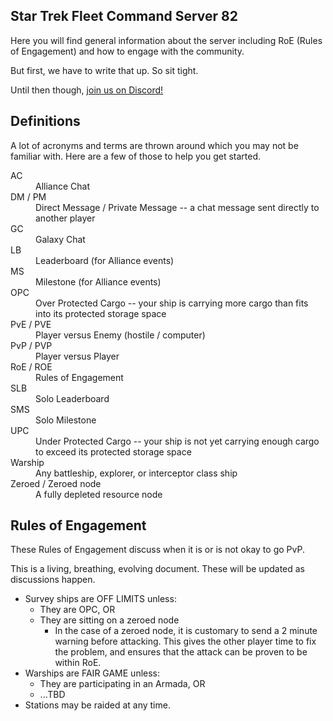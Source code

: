 ## Star Trek Fleet Command Server 82

Here you will find general information about the server including RoE (Rules of Engagement) and how to engage with the community.

But first, we have to write that up. So sit tight.

Until then though, [join us on Discord!](https://discord.gg/n37bsdvM9d)

## Definitions

A lot of acronyms and terms are thrown around which you may not be familiar with. Here are a few of those to help you get started.

<dl>
  <dt>AC</dt>
  <dd>Alliance Chat</dd>
  <dt>DM / PM</dt>
  <dd>Direct Message / Private Message -- a chat message sent directly to another player</dd>
  <dt>GC</dt>
  <dd>Galaxy Chat</dd>
  <dt>LB</dt>
  <dd>Leaderboard (for Alliance events)</dd>
  <dt>MS</dt>
  <dd>Milestone (for Alliance events)</dd>
  <dt>OPC</dt>
  <dd>Over Protected Cargo -- your ship is carrying more cargo than fits into its protected storage space</dd>
  <dt>PvE / PVE</dt>
  <dd>Player versus Enemy (hostile / computer)</dd>
  <dt>PvP / PVP</dt>
  <dd>Player versus Player</dd>
  <dt>RoE / ROE</dt>
  <dd>Rules of Engagement</dd>
  <dt>SLB</dt>
  <dd>Solo Leaderboard</dd>
  <dt>SMS</dt>
  <dd>Solo Milestone</dd>
  <dt>UPC</dt>
  <dd>Under Protected Cargo -- your ship is not yet carrying enough cargo to exceed its protected storage space</dd>
  <dt>Warship</dt>
  <dd>Any battleship, explorer, or interceptor class ship</dd>
  <dt>Zeroed / Zeroed node</dt>
  <dd>A fully depleted resource node</dd>
</dl>

## Rules of Engagement

These Rules of Engagement discuss when it is or is not okay to go PvP.

This is a living, breathing, evolving document. These will be updated as discussions happen.

* Survey ships are OFF LIMITS unless:
  * They are OPC, OR
  * They are sitting on a zeroed node
    * In the case of a zeroed node, it is customary to send a 2 minute warning before attacking. This gives the other player time to fix the problem, and ensures that the attack can be proven to be within RoE.
* Warships are FAIR GAME unless:
  * They are participating in an Armada, OR
  * ...TBD
* Stations may be raided at any time.
